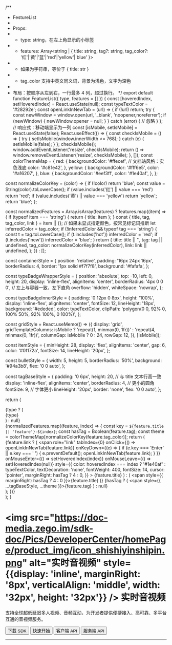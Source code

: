 /**
 * FestureList
 *
 * Props:
 * - type: string，在左上角显示的小标签
 * - features: Array<string | { title: string, tag?: string, tag_color?: '红'|'黄'|'蓝'|'red'|'yellow'|'blue' }>
 *   - 如果为字符串，等价于 { title: str }
 *   - tag_color 支持中英文同义词，背景为浅色，文字为深色
 *
 * 布局：按顺序从左到右，一行最多 4 列，超过换行。
 */
export default function FeatureList({ type, features = [] }) {
  const [hoveredIndex, setHoveredIndex] = React.useState(null);
  const typeTextColor = '#28292e';
  const openLinkInNewTab = (url) => {
    if (!url) return;
    try {
      const newWindow = window.open(url, '_blank', 'noopener,noreferrer');
      if (newWindow) {
        newWindow.opener = null;
      }
    } catch (error) {
      // 忽略
    }
  };
  // 响应式：移动端显示为一列
  const [isMobile, setIsMobile] = React.useState(false);
  React.useEffect(() => {
    const checkIsMobile = () => {
      try {
        setIsMobile(window.innerWidth <= 768);
      } catch (e) {
        setIsMobile(false);
      }
    };
    checkIsMobile();
    window.addEventListener('resize', checkIsMobile);
    return () => window.removeEventListener('resize', checkIsMobile);
  }, []);
  const colorThemeMap = {
    red: {
      backgroundColor: '#ffecef', // 文档站风格：实色浅底
      color: '#c81e42',
    },
    yellow: {
      backgroundColor: '#fff6e5',
      color: '#a16207',
    },
    blue: {
      backgroundColor: '#eef3ff',
      color: '#1e40af',
    },
  };

  const normalizeColorKey = (color) => {
    if (!color) return 'blue';
    const value = String(color).toLowerCase();
    if (value.includes('红') || value === 'red') return 'red';
    if (value.includes('黄') || value === 'yellow') return 'yellow';
    return 'blue';
  };

  const normalizedFeatures = Array.isArray(features)
    ? features.map((item) => {
        if (typeof item === 'string') {
          return { title: item };
        }
        const { title, tag, tag_color, link } = item || {};
        // 如果未显式指定颜色，按常见标记词推断
        let inferredColor = tag_color;
        if (!inferredColor && typeof tag === 'string') {
          const t = tag.toLowerCase();
          if (t.includes('hot')) inferredColor = 'red';
          if (t.includes('new')) inferredColor = 'blue';
        }
        return {
          title: title || '',
          tag: tag || undefined,
          tag_color: normalizeColorKey(inferredColor),
          link: link || undefined,
        };
      })
    : [];

  const containerStyle = {
    position: 'relative',
    padding: '16px 24px 16px',
    borderRadius: 4,
    border: '1px solid #f7f7f8',
    background: '#fafafa',
  };

  const typeBadgeWrapperStyle = {
    position: 'absolute',
    top: -10,
    left: 0,
    height: 20,
    display: 'inline-flex',
    alignItems: 'center',
    borderRadius: '4px 0 0 0', // 左上与容器一致，左下直角
    overflow: 'hidden',
    whiteSpace: 'nowrap',
  };

  const typeBadgeInnerStyle = {
    padding: '0 12px 0 8px',
    height: '100%',
    display: 'inline-flex',
    alignItems: 'center',
    fontSize: 12,
    lineHeight: '18px',
    background: '#ededed',
    color: typeTextColor,
    clipPath: 'polygon(0 0, 92% 0, 100% 50%, 92% 100%, 0 100%)',
  };

  const gridStyle = React.useMemo(() => ({
    display: 'grid',
    gridTemplateColumns: isMobile ? 'repeat(1, minmax(0, 1fr))' : 'repeat(4, minmax(0, 1fr))',
    columnGap: isMobile ? 0 : 24,
    rowGap: 12,
  }), [isMobile]);

  const itemStyle = {
    minHeight: 28,
    display: 'flex',
    alignItems: 'center',
    gap: 6,
    color: '#0f172a',
    fontSize: 14,
    lineHeight: '20px',
  };

  const bulletStyle = {
    width: 5,
    height: 5,
    borderRadius: '50%',
    background: '#94a3b8',
    flex: '0 0 auto',
  };

  const tagBaseStyle = {
    padding: '0 6px',
    height: 20, // 与 title 文本行高一致
    display: 'inline-flex',
    alignItems: 'center',
    borderRadius: 4, // 更小的圆角
    fontSize: 9, // 字体更小
    lineHeight: '20px',
    border: 'none',
    flex: '0 0 auto',
  };

  return (
    <div style={containerStyle}>
      {type ? (
        <div style={typeBadgeWrapperStyle}>
          <div style={typeBadgeInnerStyle}>{type}</div>
        </div>
      ) : null}
      <div style={gridStyle}>
        {normalizedFeatures.map((feature, index) => {
          const key = `${feature.title || 'feature'}-${index}`;
          const hasTag = Boolean(feature.tag);
          const theme = colorThemeMap[normalizeColorKey(feature.tag_color)];
          return (
            <div key={key} style={itemStyle}>
              <span style={bulletStyle} />
              {feature.link ? (
                <span
                  role="link"
                  tabIndex={0}
                  onClick={() => openLinkInNewTab(feature.link)}
                  onKeyDown={(e) => {
                    if (e.key === 'Enter' || e.key === ' ') {
                      e.preventDefault();
                      openLinkInNewTab(feature.link);
                    }
                  }}
                  onMouseEnter={() => setHoveredIndex(index)}
                  onMouseLeave={() => setHoveredIndex(null)}
                  style={{
                    color: hoveredIndex === index ? '#1e40af' : typeTextColor,
                    textDecoration: 'none',
                    fontWeight: 400,
                    fontSize: 14,
                    cursor: 'pointer',
                    marginRight: hasTag ? 4 : 0,
                  }}
                >
                  {feature.title}
                </span>
              ) : (
                <span style={{ marginRight: hasTag ? 4 : 0 }}>{feature.title}</span>
              )}
              {hasTag ? (
                <span style={{ ...tagBaseStyle, ...theme }}>{feature.tag}</span>
              ) : null}
            </div>
          );
        })}
      </div>
    </div>
  );
}



# <img src="https://doc-media.zego.im/sdk-doc/Pics/DeveloperCenter/homePage/product_img/icon_shishiyinshipin.png" alt="实时音视频" style={{display: 'inline', marginRight: '8px', verticalAlign: 'middle', width: '32px', height: '32px'}} /> 实时音视频

支持全球超低延迟多人视频、音频互动，为开发者提供便捷接入、高可靠、多平台互通的音视频服务。

<Button primary-color="NavyBlue" target="_blank" href="/real-time-video-macos-oc/client-sdk/download-sdk">下载 SDK</Button>
<Button primary-color="NavyBlue" target="_blank" href="/real-time-video-macos-oc/quick-start/implementing-video-call">快速开始</Button>
<Button primary-color="NavyBlue" target="_blank" href="/real-time-voice-video-api/overview">客户端 API</Button>
<Button primary-color="NavyBlue" target="_blank" href="/real-time-video-server/api-reference/overview">服务端 API</Button>

---

<Steps titleSite="h3">
  <Step title="产品介绍" icon="https://doc-media.zego.im/sdk-doc/Pics/Express/overview_catalog/icon_documentation_jianjie.png">
    <FeatureList
      features={        [
                {
                        "title": "概述",
                        "link": "/real-time-video-macos-oc/introduction/overview"
                },
                {
                        "title": "产品功能",
                        "link": "/real-time-video-macos-oc/introduction/product-feature-list"
                },
                {
                        "title": "实时音视频价格说明",
                        "link": "/real-time-video-macos-oc/introduction/pricing/rtc-price"
                },
                {
                        "title": "服务端混流价格说明",
                        "link": "/real-time-video-macos-oc/introduction/pricing/serverside-price"
                },
                {
                        "title": "CDN 直播价格说明",
                        "link": "/real-time-video-macos-oc/introduction/pricing/cdn-live-price-description"
                },
                {
                        "title": "实时音视频 SDK 与实时语音 SDK 差异",
                        "link": "/real-time-video-macos-oc/introduction/difference-between-audio-and-video-sdk"
                }
        ]}
    />
  </Step>
  <Step title="快速开始" icon="https://doc-media.zego.im/sdk-doc/Pics/Express/overview_catalog/icon_documentation_kuaisukaishi.png">
    <FeatureList
      features={        [
                {
                        "title": "跑通示例源码",
                        "link": "/real-time-video-macos-oc/quick-start/run-example-code"
                },
                {
                        "title": "集成 SDK",
                        "link": "/real-time-video-macos-oc/quick-start/integrating-sdk"
                },
                {
                        "title": "实现视频通话",
                        "link": "/real-time-video-macos-oc/quick-start/implementing-video-call"
                },
                {
                        "title": "场景化音视频配置",
                        "link": "/real-time-video-macos-oc/quick-start/scenario-based-audio-video-configuration"
                }
        ]}
    />
  </Step>
  <Step title="通信能力" icon="https://doc-media.zego.im/sdk-doc/Pics/Express/overview_catalog/icon_documentation_tongxun.png">
    <FeatureList
      type="基础"
      features={        [
                {
                        "title": "使用 Token 鉴权",
                        "link": "/real-time-video-macos-oc/communication/using-token-authentication"
                },
                {
                        "title": "通话前检测",
                        "link": "/real-time-video-macos-oc/communication/pre-call-detection"
                },
                {
                        "title": "通话质量监测",
                        "link": "/real-time-video-macos-oc/communication/monitor-stream-quality"
                },
                {
                        "title": "网络测速",
                        "link": "/real-time-video-macos-oc/communication/testing-network"
                }
        ]}
    />
    <br/>
    <FeatureList
      type="进阶"
      features={        [
                {
                        "title": "多源采集",
                        "link": "/real-time-video-macos-oc/communication/multi-source-capture"
                },
                {
                        "title": "同时推多路流",
                        "link": "/real-time-video-macos-oc/communication/publish-multi-streams"
                },
                {
                        "title": "媒体补充增强信息（SEI）",
                        "link": "/real-time-video-macos-oc/communication/sei"
                },
                {
                        "title": "流量控制",
                        "link": "/real-time-video-macos-oc/communication/traffic-control"
                },
                {
                        "title": "云代理",
                        "link": "/real-time-video-macos-oc/communication/cloud-proxy"
                },
                {
                        "title": "地理围栏",
                        "link": "/real-time-video-macos-oc/communication/geofencing"
                },
                {
                        "title": "音视频流加密",
                        "link": "/real-time-video-macos-oc/communication/encrypt-streams"
                },
                {
                        "title": "游戏语音",
                        "link": "/real-time-video-macos-oc/communication/range-audio"
                },
                {
                        "title": "万人范围音视频",
                        "link": "/real-time-video-macos-oc/communication/mass-scale-range-audio-video"
                },
                {
                        "title": "多人状态实时同步",
                        "link": "/real-time-video-macos-oc/communication/sync-users-status"
                }
        ]}
    />
  </Step>
  <Step title="房间能力" icon="https://doc-media.zego.im/sdk-doc/Pics/Express/overview_catalog/icon_documentation_fangjian.png">
    <FeatureList
      type="基础"
      features={        [
                {
                        "title": "房间连接状态说明",
                        "link": "/real-time-video-macos-oc/room/room-connection-status"
                },
                {
                        "title": "实时消息与信令",
                        "link": "/real-time-video-macos-oc/room/messaging-and-signaling"
                }
        ]}
    />
    <br/>
    <FeatureList
      type="进阶"
      features={        [
                {
                        "title": "登录多房间",
                        "link": "/real-time-video-macos-oc/room/multi-room-login"
                }
        ]}
    />
  </Step>
  <Step title="音频能力" icon="https://doc-media.zego.im/sdk-doc/Pics/Express/overview_catalog/icon_documentation_yinpin.png">
    <FeatureList
      type="基础"
      features={        [
                {
                        "title": "音量变化与音频频谱",
                        "link": "/real-time-video-macos-oc/audio/sound-level-spectrum"
                },
                {
                        "title": "耳返与声道设置",
                        "link": "/real-time-video-macos-oc/audio/headphone-monitor"
                },
                {
                        "title": "音频 3A 处理",
                        "link": "/real-time-video-macos-oc/audio/audio-3a-processing"
                },
                {
                        "title": "变声/混响/立体声",
                        "link": "/real-time-video-macos-oc/audio/audio-effects"
                }
        ]}
    />
    <br/>
    <FeatureList
      type="进阶"
      features={        [
                {
                        "title": "场景化 AI 降噪",
                        "link": "/real-time-video-macos-oc/audio/scenario-based-ai-noise-reduction"
                },
                {
                        "title": "自定义音频采集与渲染",
                        "link": "/real-time-video-macos-oc/audio/custom-audio-io"
                },
                {
                        "title": "自定义音频处理",
                        "link": "/real-time-video-macos-oc/audio/custom-audio-processing"
                },
                {
                        "title": "原始音频数据获取",
                        "link": "/real-time-video-macos-oc/audio/get-audio-raw-data"
                }
        ]}
    />
  </Step>
  <Step title="视频能力" icon="https://doc-media.zego.im/sdk-doc/Pics/Express/overview_catalog/icon_documentation_shipin.png">
    <FeatureList
      type="基础"
      features={        [
                {
                        "title": "常用视频配置",
                        "link": "/real-time-video-macos-oc/video/common-video-configuration"
                },
                {
                        "title": "屏幕共享",
                        "link": "/real-time-video-macos-oc/video/screen-sharing"
                },
                {
                        "title": "水印和截图",
                        "link": "/real-time-video-macos-oc/video/watermark-and-screenshot"
                }
        ]}
    />
    <br/>
    <FeatureList
      type="进阶"
      features={        [
                {
                        "title": "设置视频编码方式",
                        "link": "/real-time-video-macos-oc/video/set-video-encoding"
                },
                {
                        "title": "自定义视频采集",
                        "link": "/real-time-video-macos-oc/video/custom-video-capture"
                },
                {
                        "title": "自定义视频渲染",
                        "link": "/real-time-video-macos-oc/video/custom-video-rendering"
                },
                {
                        "title": "主体分割",
                        "link": "/real-time-video-macos-oc/video/object-segmentation"
                },
                {
                        "title": "视频大小流和分层编码",
                        "link": "/real-time-video-macos-oc/video/small-large-video-stream-and-layered-encoding"
                },
                {
                        "title": "推流视频增强",
                        "link": "/real-time-video-macos-oc/video/publish-video-enhancement"
                }
        ]}
    />
  </Step>
  <Step title="直播能力" icon="https://doc-media.zego.im/sdk-doc/Pics/Express/overview_catalog/icon_documentation_zhibo.png">
    <FeatureList
      type="基础"
      features={        [
                {
                        "title": "混流",
                        "link": "/real-time-video-macos-oc/live-streaming/stream-mixing"
                },
                {
                        "title": "使用 CDN 直播",
                        "link": "/real-time-video-macos-oc/live-streaming/using-cdn-for-live-streaming"
                },
                {
                        "title": "CDN 推流鉴权",
                        "link": "/real-time-video-macos-oc/live-streaming/cdn-stream-publishing-authentication"
                },
                {
                        "title": "通过 URL 拉流",
                        "link": "/real-time-video-macos-oc/live-streaming/playing-stream-by-url"
                }
        ]}
    />
    <br/>
    <FeatureList
      type="进阶"
      features={        [
                {
                        "title": "单流转码",
                        "link": "/real-time-video-macos-oc/live-streaming/single-stream-transcoding"
                },
                {
                        "title": "RTMP 推流到 ZEGO 服务器",
                        "link": "/real-time-video-macos-oc/live-streaming/obs-push"
                }
        ]}
    />
    <br/>
    <FeatureList
      type="特色"
      features={        [
                {
                        "title": "超低延迟直播",
                        "link": "/real-time-video-macos-oc/live-streaming/low-latency-live-streaming",
                        "tag": "特色",
                        "tag_color": "red"
                }
        ]}
    />
  </Step>
  <Step title="其他能力" icon="https://doc-media.zego.im/sdk-doc/Pics/Express/overview_catalog/icon_documentation_xiaoxi_2.png">
    <FeatureList
      type="基础"
      features={        [
                {
                        "title": "媒体播放器",
                        "link": "/real-time-video-macos-oc/other/media-player"
                },
                {
                        "title": "音效文件播放器",
                        "link": "/real-time-video-macos-oc/other/audio-effect-player"
                },
                {
                        "title": "音视频录制",
                        "link": "/real-time-video-macos-oc/other/local-media-recording"
                }
        ]}
    />
    <br/>
    <FeatureList
      type="进阶"
      features={        [
                {
                        "title": "播放透明礼物特效",
                        "link": "/real-time-video-macos-oc/other/play-transparent-gift-effects"
                }
        ]}
    />
  </Step>
  <Step title="最佳实践" icon="https://doc-media.zego.im/sdk-doc/Pics/Express/overview_catalog/icon_documentation_zuijiashijian.png">
    <FeatureList
      features={        [
                {
                        "title": "多人视频通话",
                        "link": "/real-time-video-macos-oc/best-practice/multiplayer-video-call"
                },
                {
                        "title": "调试与配置",
                        "link": "/real-time-video-macos-oc/best-practice/debug-and-config"
                },
                {
                        "title": "限制说明",
                        "link": "/real-time-video-macos-oc/best-practice/restrictions"
                },
                {
                        "title": "从 CDN 拉流切换到连麦场景",
                        "link": "/real-time-video-macos-oc/best-practice/switch-cdn-to-rtc"
                },
                {
                        "title": "秀场直播秒开方案",
                        "link": "/real-time-video-macos-oc/best-practice/instant-startup-solution"
                }
        ]}
    />
  </Step>
  <Step title="参考文档" icon="https://doc-media.zego.im/sdk-doc/Pics/Express/overview_catalog/icon_documentation_cankaowendang.png">
    <FeatureList
      features={      [
            {
                  "title": "客户端 API",
                  "link": "/real-time-voice-video-api/overview"
            },
            {
                  "title": "服务端 API",
                  "link": "/real-time-video-server/api-reference/overview"
            },
            {
                  "title": "常见错误码",
                  "link": "/real-time-video-macos-oc/client-sdk/error-code"
            },
            {
                  "title": "常见问题",
                  "link": "/faq/overview"
            }
      ]}
    />
  </Step>
</Steps>